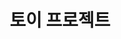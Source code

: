 ---
title: "토이 프로젝트"
permalink: /categories/토이프로젝트/
layout: category
taxonomy: 토이프로젝트
author_profile: true
---